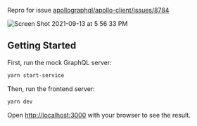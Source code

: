 Repro for issue [apollographql/apollo-client/issues/8784](
https://github.com/apollographql/apollo-client/issues/8784)

![Screen Shot 2021-09-13 at 5 56 33 PM](https://user-images.githubusercontent.com/88339423/133161838-520dcad0-a504-4feb-901e-623635dfc839.png)

## Getting Started

First, run the mock GraphQL server:

```bash
yarn start-service
```

Then, run the frontend server:

```bash
yarn dev
```

Open [http://localhost:3000](http://localhost:3000) with your browser to see the result.

